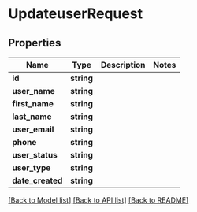 # UpdateuserRequest

## Properties
Name | Type | Description | Notes
------------ | ------------- | ------------- | -------------
**id** | **string** |  | 
**user_name** | **string** |  | 
**first_name** | **string** |  | 
**last_name** | **string** |  | 
**user_email** | **string** |  | 
**phone** | **string** |  | 
**user_status** | **string** |  | 
**user_type** | **string** |  | 
**date_created** | **string** |  | 

[[Back to Model list]](../../README.md#documentation-for-models) [[Back to API list]](../../README.md#documentation-for-api-endpoints) [[Back to README]](../../README.md)


